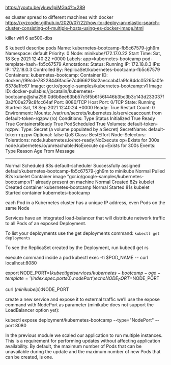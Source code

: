 
   https://youtu.be/ykuw1piMGa4?t=289
   
   
   es cluster spread to different machines with docker
   https://xyzcoder.github.io/2020/07/22/how-to-deploy-an-elastic-search-cluster-consisting-of-multiple-hosts-using-es-docker-image.html
   
   
   
   killer wifi 6 ax500-dbs
   
   
$ kubectl describe pods 
Name:         kubernetes-bootcamp-fb5c67579-jgh9m
Namespace:    default
Priority:     0
Node:         minikube/172.17.0.22
Start Time:   Sat, 18 Sep 2021 12:40:22 +0000
Labels:       app=kubernetes-bootcamp
              pod-template-hash=fb5c67579
Annotations:  <none>
Status:       Running
IP:           172.18.0.3
IPs:
  IP:           172.18.0.3
Controlled By:  ReplicaSet/kubernetes-bootcamp-fb5c67579
Containers:
  kubernetes-bootcamp:
    Container ID:   docker://99cde78228446fac5e7c4666218d2aeccab41a9fc94dc05265a0fe6378a1fc67
    Image:          gcr.io/google-samples/kubernetes-bootcamp:v1
    Image ID:       docker-pullable://jocatalin/kubernetes-bootcamp@sha256:0d6b8ee63bb57c5f5b6156f446b3bc3b3c143d233037f3a2f00e279c8fcc64af
    Port:           8080/TCP
    Host Port:      0/TCP
    State:          Running
      Started:      Sat, 18 Sep 2021 12:40:24 +0000
    Ready:          True
    Restart Count:  0
    Environment:    <none>
    Mounts:
      /var/run/secrets/kubernetes.io/serviceaccount from default-token-rqzpw (ro)
Conditions:
  Type              Status
  Initialized       True 
  Ready             True 
  ContainersReady   True 
  PodScheduled      True 
Volumes:
  default-token-rqzpw:
    Type:        Secret (a volume populated by a Secret)
    SecretName:  default-token-rqzpw
    Optional:    false
QoS Class:       BestEffort
Node-Selectors:  <none>
Tolerations:     node.kubernetes.io/not-ready:NoExecute op=Exists for 300s
                 node.kubernetes.io/unreachable:NoExecute op=Exists for 300s
Events:
  Type    Reason     Age   From               Message
  ----    ------     ----  ----               -------
  Normal  Scheduled  83s   default-scheduler  Successfully assigned default/kubernetes-bootcamp-fb5c67579-jgh9m to minikube
  Normal  Pulled     82s   kubelet            Container image "gcr.io/google-samples/kubernetes-bootcamp:v1" already present on machine
  Normal  Created    82s   kubelet            Created container kubernetes-bootcamp
  Normal  Started    81s   kubelet            Started container kubernetes-bootcamp
  
  
  
  each Pod in a Kubernetes cluster has a unique IP address, even Pods on the same Node
  
  
  Services have an integrated load-balancer that will distribute network traffic to all Pods of an exposed Deployment. 
  
  To list your deployments use the get deployments command: 
  `kubectl get deployments`
  
  To see the ReplicaSet created by the Deployment, run 
  kubectl get rs
  
  execute command inside a pod
  kubectl exec -ti $POD_NAME -- curl localhost:8080
  
  
  
  export NODE_PORT=$(kubectl get services/kubernetes-bootcamp -o go-template='{{(index .spec.ports 0).nodePort}}')
  echo NODE_PORT=$NODE_PORT
  
  curl $(minikube ip):$NODE_PORT
  
  
  create a new service and expose it to external traffic we’ll use the expose command with NodePort as parameter
  (minikube does not support the LoadBalancer option yet):

  kubectl expose deployment/kubernetes-bootcamp --type="NodePort" --port 8080
  
  
  In the previous module we scaled our application to run multiple instances. This is a requirement for performing updates without affecting application availability. By default, the maximum number of Pods that can be unavailable during the update and the maximum number of new Pods that can be created, is one.